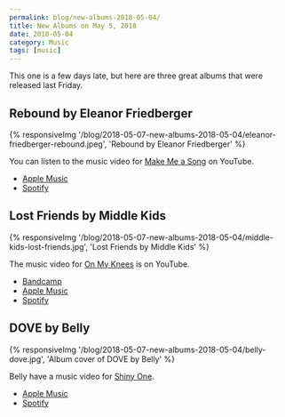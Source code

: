 ```yaml
---
permalink: blog/new-albums-2018-05-04/
title: New Albums on May 5, 2018
date: 2018-05-04
category: Music
tags: [music]
---
```


This one is a few days late, but here are three great albums that were released last Friday.

## Rebound by Eleanor Friedberger

{% responsiveImg '/blog/2018-05-07-new-albums-2018-05-04/eleanor-friedberger-rebound.jpeg', 'Rebound by Eleanor Friedberger' %}

You can listen to the music video for [Make Me a Song](https://www.youtube.com/watch?v=wmjcSz8aV1Y) on YouTube.

- [Apple Music](https://itunes.apple.com/at/album/rebound/1334965613?l=en)
- [Spotify](https://open.spotify.com/album/0oOqcEOKXsr3f6cfIfZqrX)

## Lost Friends by Middle Kids

{% responsiveImg '/blog/2018-05-07-new-albums-2018-05-04/middle-kids-lost-friends.jpg', 'Lost Friends by Middle Kids' %}

The music video for [On My Knees](https://www.youtube.com/watch?v=yMuDiu1gzdE) is on YouTube.

- [Bandcamp](https://middlekids.bandcamp.com/album/lost-friends)
- [Apple Music](https://itunes.apple.com/at/album/lost-friends/1339205639?l=en)
- [Spotify](https://open.spotify.com/album/0sF684xABPfE5ywOMLNqDq)

## DOVE by Belly

{% responsiveImg '/blog/2018-05-07-new-albums-2018-05-04/belly-dove.jpg', 'Album cover of DOVE by Belly' %}

Belly have a music video for [Shiny One](https://www.youtube.com/watch?v=prF1CdzjTZ4).

- [Apple Music](https://itunes.apple.com/at/album/dove/1343422246?l=en)
- [Spotify](https://open.spotify.com/album/2vS00kkKsWIzCV8YGceoDK)
